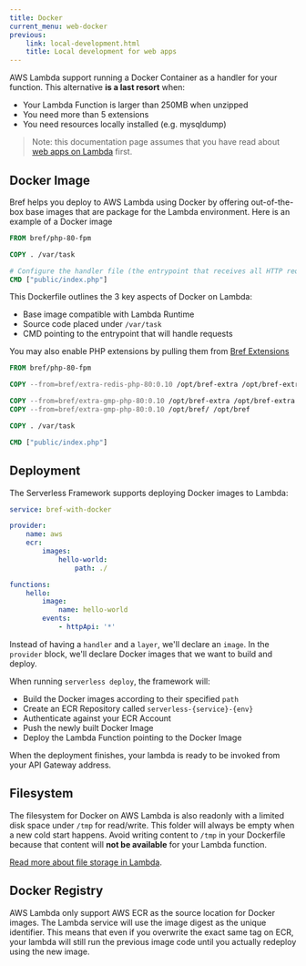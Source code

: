 ```yaml
---
title: Docker
current_menu: web-docker
previous:
    link: local-development.html
    title: Local development for web apps
---
```


AWS Lambda support running a Docker Container as a handler
for your function. This alternative **is a last resort** when:

- Your Lambda Function is larger than 250MB when unzipped
- You need more than 5 extensions
- You need resources locally installed (e.g. mysqldump)

> Note: this documentation page assumes that you have read about [web apps on Lambda](../runtimes/http.md) first.

## Docker Image

Bref helps you deploy to AWS Lambda using Docker by offering
out-of-the-box base images that are package for the Lambda environment.
Here is an example of a Docker image

```Dockerfile
FROM bref/php-80-fpm

COPY . /var/task

# Configure the handler file (the entrypoint that receives all HTTP requests)
CMD ["public/index.php"]
```

This Dockerfile outlines the 3 key aspects of Docker on Lambda:

- Base image compatible with Lambda Runtime
- Source code placed under `/var/task`
- CMD pointing to the entrypoint that will handle requests

You may also enable PHP extensions by pulling them from
[Bref Extensions](https://github.com/brefphp/extra-php-extensions)

```Dockerfile
FROM bref/php-80-fpm

COPY --from=bref/extra-redis-php-80:0.10 /opt/bref-extra /opt/bref-extra

COPY --from=bref/extra-gmp-php-80:0.10 /opt/bref-extra /opt/bref-extra
COPY --from=bref/extra-gmp-php-80:0.10 /opt/bref/ /opt/bref

COPY . /var/task

CMD ["public/index.php"]
```

## Deployment

The Serverless Framework supports deploying Docker images to Lambda:

```yaml
service: bref-with-docker

provider:
    name: aws
    ecr:
        images:
            hello-world:
                path: ./

functions:
    hello:
        image:
            name: hello-world
        events:
            - httpApi: '*'
```

Instead of having a `handler` and a `layer`, we'll declare an
`image`. In the `provider` block, we'll declare Docker images
that we want to build and deploy.

When running `serverless deploy`, the framework will:

- Build the Docker images according to their specified `path`
- Create an ECR Repository called `serverless-{service}-{env}`
- Authenticate against your ECR Account
- Push the newly built Docker Image
- Deploy the Lambda Function pointing to the Docker Image

When the deployment finishes, your lambda is ready to be
invoked from your API Gateway address.

## Filesystem

The filesystem for Docker on AWS Lambda is also readonly with
a limited disk space under `/tmp` for read/write. This folder
will always be empty when a new cold start happens. Avoid
writing content to `/tmp` in your Dockerfile because that
content will **not be available** for your Lambda function.

[Read more about file storage in Lambda](../environment/storage.md).

## Docker Registry

AWS Lambda only support AWS ECR as the source location for
Docker images. The Lambda service will use the image digest
as the unique identifier. This means that even if you overwrite
the exact same tag on ECR, your lambda will still run the previous
image code until you actually redeploy using the new image.
